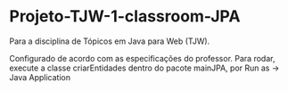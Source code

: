 # Projeto-TJW-1-classroom-JPA
Para a disciplina de Tópicos em Java para Web (TJW).

Configurado de acordo com as especificações do professor. Para rodar, execute a classe criarEntidades dentro do pacote mainJPA, por Run as -> Java Application
